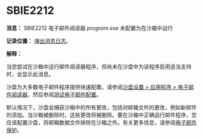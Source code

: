 # SBIE2212

**消息：** SBIE2212 电子邮件阅读器 _program.exe_ 未配置为在沙箱中运行

**记录位置：** [弹出消息日志](PopupMessageLog.md)。

**解释：**

当您尝试在沙箱中运行邮件阅读器程序，但尚未在沙盘中为该程序启用适当支持时，会显示此消息。

沙盘为大多数电子邮件程序提供快速配置。请参阅[沙盘设置 > 应用程序 > 电子邮件阅读器](ApplicationsSettings.md#email-reader)，然后参阅[测试电子邮件配置](TestEmailConfiguration.md)。

默认情况下，沙盘会捕获沙箱中的所有更改，包括对邮箱文件的更改，例如新邮件的添加。当沙箱被删除时，这些更改将被删除。要在沙箱中正确运行邮件程序，您应该配置沙盘，将邮箱数据文件排除在沙箱之外。有关更多信息，请参阅[电子邮件保护](EmailProtection.md)。
